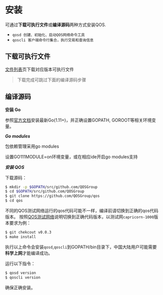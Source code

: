 # 安装

可通过**下载可执行文件**或**编译源码**两种方式安装QOS.

* `qosd 创建、初始化、启动QOS网络命令工具`
* `qoscli 客户端命令行集合，执行交易和查询信息`

## 下载可执行文件

[文件列表](https://github.com/QOSGroup/qos/blob/master/DOWNLOAD.md)页下载对应版本可执行文件

> 下载完成可跳过下面的编译源码步骤

## 编译源码

**安装 Go**

参照[官方文档](https://golang.org/doc/install)安装最新Go(1.11+)，并正确设置GOPATH, GOROOT等相关环境变量。

***Go modules***

包依赖管理采用go modules

设置GO111MODULE=on环境变量，或在相应ide开启go modules支持

***安装 QOS***

下载源码：
```bash
$ mkdir -p $GOPATH/src/github.com/QOSGroup
$ cd $GOPATH/src/github.com/QOSGroup
$ git clone https://github.com/QOSGroup/qos
$ cd qos
```

不同的QOS测试网络运行的qos代码可能不一样，编译前请切换到正确的qos代码版本。
按照[QOS测试网络](https://github.com/QOSGroup/qos-testnets)说明切换到正确代码版本，以测试网`capricorn-1000`版本要求为例：
```bash
$ git chekcout v0.0.3
$ make install
```
执行以上命令会安装`qosd`,`qoscli`到GOPATH/bin目录下，中国大陆用户可能需要**科学上网**才能编译成功。


运行以下指令：
```bash
$ qosd version
$ qoscli version
```

确保正确安装。